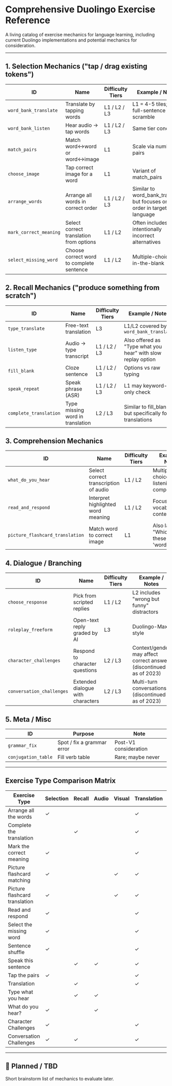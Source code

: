 # Comprehensive Duolingo Exercise Reference

A living catalog of exercise mechanics for language learning, including current Duolingo implementations and potential mechanics for consideration.

---

## 1. Selection Mechanics ("tap / drag existing tokens")

| ID | Name | Difficulty Tiers | Example / Notes |
|----|------|------------------|-----------------|
| `word_bank_translate` | Translate by tapping words | L1 / L2 / L3 | L1 = 4-5 tiles; L3 = full-sentence scramble |
| `word_bank_listen` | Hear audio → tap words | L1 / L2 / L3 | Same tier concept |
| `match_pairs` | Match word↔word or word↔image | L1 | Scale via number of pairs |
| `choose_image` | Tap correct image for a word | L1 | Variant of match_pairs |
| `arrange_words` | Arrange all words in correct order | L1 / L2 / L3 | Similar to word_bank_translate but focuses on word order in target language |
| `mark_correct_meaning` | Select correct translation from options | L1 / L2 | Often includes intentionally incorrect alternatives |
| `select_missing_word` | Choose correct word to complete sentence | L1 / L2 | Multiple-choice fill-in-the-blank |

## 2. Recall Mechanics ("produce something from scratch")

| ID | Name | Difficulty Tiers | Example / Notes |
|----|------|------------------|-----------------|
| `type_translate` | Free-text translation | L3 | L1/L2 covered by `word_bank_translate` |
| `listen_type` | Audio → type transcript | L1 / L2 / L3 | Also offered as "Type what you hear" with slow replay option |
| `fill_blank` | Cloze sentence | L1 / L2 / L3 | Options vs raw typing |
| `speak_repeat` | Speak phrase (ASR) | L1 / L2 / L3 | L1 may keyword-only check |
| `complete_translation` | Type missing word in translation | L2 / L3 | Similar to fill_blank but specifically for translations |

## 3. Comprehension Mechanics

| ID | Name | Difficulty Tiers | Example / Notes |
|----|------|------------------|-----------------|
| `what_do_you_hear` | Select correct transcription of audio | L1 / L2 | Multiple-choice listening comprehension |
| `read_and_respond` | Interpret highlighted word meaning | L1 / L2 | Focuses on vocabulary in context |
| `picture_flashcard_translation` | Match word to correct image | L1 | Also labeled as "Which one of these is 'word'?" |

## 4. Dialogue / Branching

| ID | Name | Difficulty Tiers | Example / Notes |
|----|------|------------------|-----------------|
| `choose_response` | Pick from scripted replies | L1 / L2 | L2 includes "wrong but funny" distractors |
| `roleplay_freeform` | Open-text reply graded by AI | L3 | Duolingo-Max style |
| `character_challenges` | Respond to character questions | L2 / L3 | Context/gender may affect correct answer (discontinued as of 2023) |
| `conversation_challenges` | Extended dialogue with characters | L2 / L3 | Multi-turn conversations (discontinued as of 2023) |

## 5. Meta / Misc

| ID | Purpose | Note |
|----|---------|------|
| `grammar_fix` | Spot / fix a grammar error | Post-V1 consideration |
| `conjugation_table` | Fill verb table | Rare; maybe never |

---

## Exercise Type Comparison Matrix

| Exercise Type | Selection | Recall | Audio | Visual | Translation | Current Status |
|--------------|-----------|--------|-------|--------|-------------|----------------|
| Arrange all the words | ✓ | | | | ✓ | Active |
| Complete the translation | | ✓ | | | ✓ | Active |
| Mark the correct meaning | ✓ | | | | ✓ | Active |
| Picture flashcard matching | ✓ | | | ✓ | ✓ | Active |
| Picture flashcard translation | ✓ | | | ✓ | ✓ | Active |
| Read and respond | ✓ | | | | ✓ | Active |
| Select the missing word | ✓ | | | | ✓ | Active |
| Sentence shuffle | ✓ | | | | ✓ | Active |
| Speak this sentence | | ✓ | ✓ | | ✓ | Active |
| Tap the pairs | ✓ | | | | ✓ | Active |
| Translation | | ✓ | | | ✓ | Active |
| Type what you hear | | ✓ | ✓ | | | Active |
| What do you hear? | ✓ | | ✓ | | | Active |
| Character Challenges | ✓ | | | | ✓ | Discontinued |
| Conversation Challenges | ✓ | ✓ | | | ✓ | Discontinued |

---

## 🚧 Planned / TBD

Short brainstorm list of mechanics to evaluate later.
